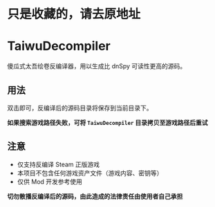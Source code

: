 # 只是收藏的，请去原地址
# TaiwuDecompiler

傻瓜式太吾绘卷反编译器，用以生成比 dnSpy 可读性更高的源码。

## 用法

双击即可，反编译后的源码目录将保存到当前目录下。

**如果搜索游戏路径失败，可将 `TaiwuDecompiler` 目录拷贝至游戏路径后重试**

## 注意

* 仅支持反编译 Steam 正版游戏
* 本项目不包含任何游戏资产文件（游戏内容、密钥等）
* 仅供 Mod 开发参考使用

**切勿散播反编译后的源码，由此造成的法律责任由使用者自己承担**
